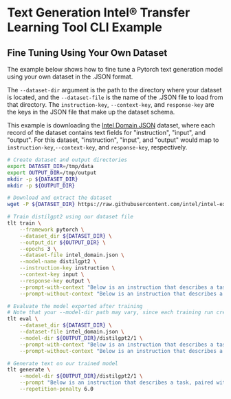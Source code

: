 # Text Generation Intel® Transfer Learning Tool CLI Example

## Fine Tuning Using Your Own Dataset

The example below shows how to fine tune a Pytorch text generation model using your own
dataset in the .JSON format.

The `--dataset-dir` argument is the path to the directory where your dataset is located, and the
`--dataset-file` is the name of the .JSON file to load from that directory. The `instruction-key`,
`--context-key`, and `response-key` are the keys in the JSON file that make up the dataset schema.

This example is downloading the [Intel Domain JSON](https://raw.githubusercontent.com/intel/intel-extension-for-transformers/1.0.1/examples/optimization/pytorch/huggingface/language-modeling/chatbot/intel_domain.json)
dataset, where each record of the dataset contains text fields for "instruction", "input", and "output". For this dataset,
"instruction", "input", and "output" would map to `instruction-key`,`--context-key`, and `response-key`, respectively.

```bash
# Create dataset and output directories
export DATASET_DIR=/tmp/data
export OUTPUT_DIR=/tmp/output
mkdir -p ${DATASET_DIR}
mkdir -p ${OUTPUT_DIR}

# Download and extract the dataset
wget -P ${DATASET_DIR} https://raw.githubusercontent.com/intel/intel-extension-for-transformers/1.0.1/examples/optimization/pytorch/huggingface/language-modeling/chatbot/intel_domain.json

# Train distilgpt2 using our dataset file
tlt train \
    --framework pytorch \
    --dataset_dir ${DATASET_DIR} \
    --output_dir ${OUTPUT_DIR} \
    --epochs 3 \
    --dataset-file intel_domain.json \
    --model-name distilgpt2 \
    --instruction-key instruction \
    --context-key input \
    --response-key output \
    --prompt-with-context "Below is an instruction that describes a task, paired with an input that provides further context. Write a response that appropriately completes the request." \
    --prompt-without-context "Below is an instruction that describes a task. write a response that appropriately completes the request."

# Evaluate the model exported after training
# Note that your --model-dir path may vary, since each training run creates a new directory
tlt eval \
    --dataset_dir ${DATASET_DIR} \
    --dataset-file intel_domain.json \
    --model-dir ${OUTPUT_DIR}/distilgpt2/1 \
    --prompt-with-context "Below is an instruction that describes a task, paired with an input that provides further context. Write a response that appropriately completes the request." \
    --prompt-without-context "Below is an instruction that describes a task. write a response that appropriately completes the request."

# Generate text on our trained model
tlt generate \
    --model-dir ${OUTPUT_DIR}/distilgpt2/1 \
    --prompt "Below is an instruction that describes a task, paired with an input that provides further context. Write a response that appropriately completes the request.\n\n### Instruction:\nWrite a short marketing paragraph about the following product.\n\n### Context:\nIntel Xeon processor\n\n### Response:\n" \
    --repetition-penalty 6.0
```
